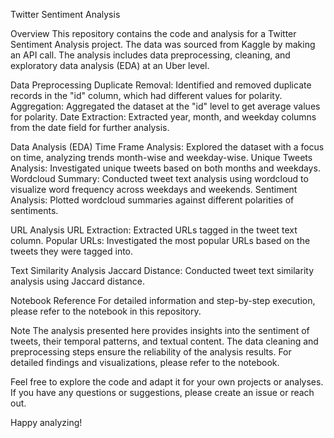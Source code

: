 Twitter Sentiment Analysis

Overview
This repository contains the code and analysis for a Twitter Sentiment Analysis project. The data was sourced from Kaggle by making an API call. The analysis includes data preprocessing, cleaning, and exploratory data analysis (EDA) at an Uber level.

Data Preprocessing
Duplicate Removal: Identified and removed duplicate records in the "id" column, which had different values for polarity.
Aggregation: Aggregated the dataset at the "id" level to get average values for polarity.
Date Extraction: Extracted year, month, and weekday columns from the date field for further analysis.

Data Analysis (EDA)
Time Frame Analysis: Explored the dataset with a focus on time, analyzing trends month-wise and weekday-wise.
Unique Tweets Analysis: Investigated unique tweets based on both months and weekdays.
Wordcloud Summary: Conducted tweet text analysis using wordcloud to visualize word frequency across weekdays and weekends.
Sentiment Analysis: Plotted wordcloud summaries against different polarities of sentiments.

URL Analysis
URL Extraction: Extracted URLs tagged in the tweet text column.
Popular URLs: Investigated the most popular URLs based on the tweets they were tagged into.

Text Similarity Analysis
Jaccard Distance: Conducted tweet text similarity analysis using Jaccard distance.

Notebook Reference
For detailed information and step-by-step execution, please refer to the notebook in this repository.

Note
The analysis presented here provides insights into the sentiment of tweets, their temporal patterns, and textual content. The data cleaning and preprocessing steps ensure the reliability of the analysis results. For detailed findings and visualizations, please refer to the notebook.

Feel free to explore the code and adapt it for your own projects or analyses. If you have any questions or suggestions, please create an issue or reach out.

Happy analyzing!
